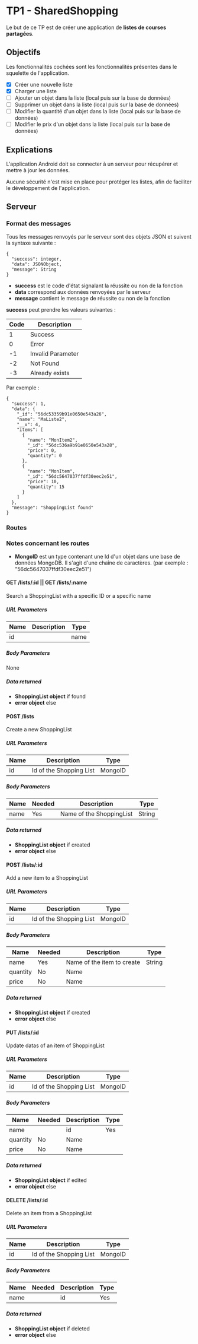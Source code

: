 # TP1 - SharedShopping

Le but de ce TP est de créer une application de **listes de courses partagées**.  

## Objectifs

Les fonctionnalités cochées sont les fonctionnalités présentes dans le squelette de l'application.

- [x] Créer une nouvelle liste
- [x] Charger une liste  
- [ ] Ajouter un objet dans la liste (local puis sur la base de données)  
- [ ] Supprimer un objet dans la liste (local puis sur la base de données)  
- [ ] Modifier la quantité d'un objet dans la liste (local puis sur la base de données)  
- [ ] Modifier le prix d'un objet dans la liste (local puis sur la base de données)  

## Explications

L'application Android doit se connecter à un serveur pour récupérer et mettre à jour les données.

Aucune sécurité n'est mise en place pour protéger les listes, afin de faciliter le développement de l'application.

## Serveur

### Format des messages

Tous les messages renvoyés par le serveur sont des objets JSON et suivent la syntaxe suivante :

```
{
  "success": integer,
  "data": JSONObject,
  "message": String
}
```

- **success** est le code d'état signalant la réussite ou non de la fonction
- **data** correspond aux données renvoyées par le serveur
- **message** contient le message de réussite ou non de la fonction

**success** peut prendre les valeurs suivantes : 

| Code | Description |
| --- | --- |
| 1 | Success |
| 0 | Error |
| -1 | Invalid Parameter |
| -2 | Not Found |
| -3 | Already exists |

Par exemple :

```
{
  "success": 1,
  "data": {
    "_id": "56dc53359b91e0650e543a26",
    "name": "MaListe2",
    "__v": 4,
    "items": [
      {
        "name": "MonItem2",
        "_id": "56dc536a9b91e0650e543a28",
        "price": 0,
        "quantity": 0
      },
      {
        "name": "MonItem",
        "_id": "56dc5647037ffdf30eec2e51",
        "price": 10,
        "quantity": 15
      }
    ]
  },
  "message": "ShoppingList found"
}
```

### Routes

### Notes concernant les routes

- **MongoID** est un type contenant une Id d'un objet dans une base de données MongoDB. Il s'agit d'une chaîne de caractères. (par exemple : "56dc5647037ffdf30eec2e51")

#### GET /lists/:id || GET /lists/:name

Search a ShoppingList with a specific ID or a specific name

##### URL Parameters

| Name | Description | Type |
| --- | --- | --- |
| id || name | Id || Name of the Shopping List | MongoID || String |

##### Body Parameters

None

##### Data returned

- **ShoppingList object** if found
- **error object** else

#### POST /lists

Create a new ShoppingList

##### URL Parameters

| Name | Description | Type |
| --- | --- | --- |
| id | Id of the Shopping List | MongoID |

##### Body Parameters

| Name | Needed | Description | Type |
| --- | --- | --- | --- |
| name | Yes | Name of the ShoppingList | String |

##### Data returned

- **ShoppingList object** if created
- **error object** else

#### POST /lists/:id

Add a new item to a ShoppingList

##### URL Parameters

| Name | Description | Type |
| --- | --- | --- |
| id | Id of the Shopping List | MongoID |

##### Body Parameters

| Name | Needed | Description | Type |
| --- | --- | --- | --- |
| name | Yes | Name of the item to create | String |
| quantity | No | Name || New quantity of item | Number |
| price | No | Name || New price of item | Number |

##### Data returned

- **ShoppingList object** if created
- **error object** else

#### PUT /lists/:id

Update datas of an item of ShoppingList

##### URL Parameters

| Name | Description | Type |
| --- | --- | --- |
| id | Id of the Shopping List | MongoID |

##### Body Parameters

| Name | Needed | Description | Type |
| --- | --- | --- | --- |
| name || id | Yes | Name || Id of the item to update | String || MongoID |
| quantity | No | Name || New quantity of item | Number |
| price | No | Name || New price of item | Number |

##### Data returned

- **ShoppingList object** if edited
- **error object** else

#### DELETE /lists/:id

Delete an item from a ShoppingList

##### URL Parameters

| Name | Description | Type |
| --- | --- | --- |
| id | Id of the Shopping List | MongoID |

##### Body Parameters

| Name | Needed | Description | Type |
| --- | --- | --- | --- |
| name || id | Yes | Name || Id of the item to delete | String || MongoID |

##### Data returned

- **ShoppingList object** if deleted
- **error object** else

